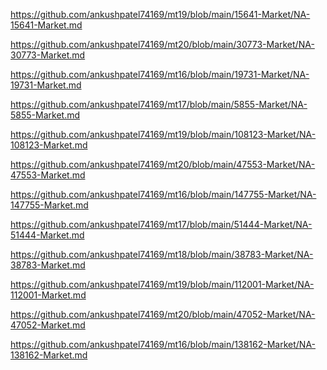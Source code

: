 <p><a href="https://github.com/ankushpatel74169/mt19/blob/main/15641-Market/NA-15641-Market.md">https://github.com/ankushpatel74169/mt19/blob/main/15641-Market/NA-15641-Market.md</a></p><p><a href="https://github.com/ankushpatel74169/mt20/blob/main/30773-Market/NA-30773-Market.md">https://github.com/ankushpatel74169/mt20/blob/main/30773-Market/NA-30773-Market.md</a></p><p><a href="https://github.com/ankushpatel74169/mt16/blob/main/19731-Market/NA-19731-Market.md">https://github.com/ankushpatel74169/mt16/blob/main/19731-Market/NA-19731-Market.md</a></p><p><a href="https://github.com/ankushpatel74169/mt17/blob/main/5855-Market/NA-5855-Market.md">https://github.com/ankushpatel74169/mt17/blob/main/5855-Market/NA-5855-Market.md</a></p><p><a href="https://github.com/ankushpatel74169/mt19/blob/main/108123-Market/NA-108123-Market.md">https://github.com/ankushpatel74169/mt19/blob/main/108123-Market/NA-108123-Market.md</a></p><p><a href="https://github.com/ankushpatel74169/mt20/blob/main/47553-Market/NA-47553-Market.md">https://github.com/ankushpatel74169/mt20/blob/main/47553-Market/NA-47553-Market.md</a></p><p><a href="https://github.com/ankushpatel74169/mt16/blob/main/147755-Market/NA-147755-Market.md">https://github.com/ankushpatel74169/mt16/blob/main/147755-Market/NA-147755-Market.md</a></p><p><a href="https://github.com/ankushpatel74169/mt17/blob/main/51444-Market/NA-51444-Market.md">https://github.com/ankushpatel74169/mt17/blob/main/51444-Market/NA-51444-Market.md</a></p><p><a href="https://github.com/ankushpatel74169/mt18/blob/main/38783-Market/NA-38783-Market.md">https://github.com/ankushpatel74169/mt18/blob/main/38783-Market/NA-38783-Market.md</a></p><p><a href="https://github.com/ankushpatel74169/mt19/blob/main/112001-Market/NA-112001-Market.md">https://github.com/ankushpatel74169/mt19/blob/main/112001-Market/NA-112001-Market.md</a></p><p><a href="https://github.com/ankushpatel74169/mt20/blob/main/47052-Market/NA-47052-Market.md">https://github.com/ankushpatel74169/mt20/blob/main/47052-Market/NA-47052-Market.md</a></p><p><a href="https://github.com/ankushpatel74169/mt16/blob/main/138162-Market/NA-138162-Market.md">https://github.com/ankushpatel74169/mt16/blob/main/138162-Market/NA-138162-Market.md</a></p>

